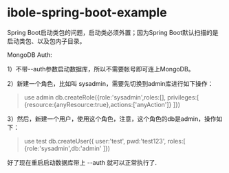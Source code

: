 # ibole-spring-boot-example

Spring Boot启动类包的问题，启动类必须外置；因为Spring Boot默认扫描的是启动类包、以及包内子目录。

MongoDB Auth:


1）不带--auth参数启动数据库，所以不需要帐号即可连上MongoDB。

2）新建一个角色，比如叫 sysadmin，需要先切换到admin库进行如下操作：

> use admin
> db.createRole({role:'sysadmin',roles:[],
privileges:[
{resource:{anyResource:true},actions:['anyAction']}
]})

3）然后，新建一个用户，使用这个角色，注意，这个角色的db是admin，操作如下：

> use test
> db.createUser({
user:'test',
pwd:'test123',
roles:[
{role:'sysadmin',db:'admin'
]})


好了现在重启启动数据库带上 --auth 就可以正常执行了.